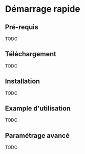 # Démarrage rapide #

## Pré-requis ##

TODO

## Téléchargement ##

TODO

## Installation ##

TODO

## Example d'utilisation ##

TODO

## Paramétrage avancé ##

TODO
